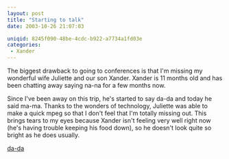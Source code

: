 ```yaml
---
layout: post
title: "Starting to talk"
date: 2003-10-26 21:07:03

uniqid: 8245f090-48be-4cdc-b922-a7734a1fd03e
categories: 
 - Xander
---
```

<p>The biggest drawback to going to conferences is that I'm missing my wonderful wife Juliette and our son Xander.  Xander is 11 months old and has been chatting away saying na-na for a few months now.</p><p>Since I've been away on this trip, he's started to say da-da and today he said ma-ma.  Thanks to the wonders of technology, Juliette was able to make a quick mpeg so that I don't feel that I'm totally missing out.  This brings tears to my eyes because Xander isn't feeling very well right now (he's having trouble keeping his food down), so he doesn't look quite so bright as he does usually.</p><p><a href="http://pics.thebrainroom.net/albums/Xander/da_da.mpg">da-da</a></p>
